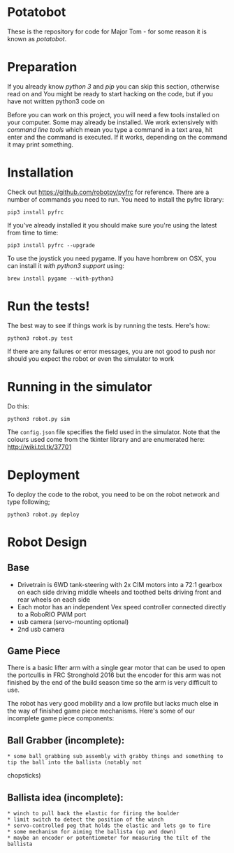 ﻿# Potatobot

These is the repository for code for Major Tom - for some reason it is known as *potatobot*.

# Preparation

If you already know *python 3* and *pip* you can skip this section, otherwise read on and You might be ready to start hacking on the code, but if you have not written python3 code on

Before you can work on this project, you will need a few tools installed on your computer. Some may already be installed. We work extensively with *command line tools* which mean you type a command in a text area, hit enter and the command is executed. If it works, depending on the command it may print something.

# Installation

Check out <https://github.com/robotpy/pyfrc> for reference. There are a number of commands you need to run.
You need to install the pyfrc library:

    pip3 install pyfrc

If you've already installed it you should make sure you're using the latest from time to time:

    pip3 install pyfrc --upgrade

To use the joystick you need pygame. If you have hombrew on OSX, you can install it _with python3 support_ using:

    brew install pygame --with-python3

# Run the tests!

The best way to see if things work is by running the tests. Here's how:

    python3 robot.py test

If there are any failures or error messages, you are not good to push nor should you expect the robot or even the simulator to work 

# Running in the simulator

Do this:

    python3 robot.py sim

The ```config.json``` file specifies the field used in the simulator. Note that the colours used come from the
tkinter library and are enumerated here: <http://wiki.tcl.tk/37701>

# Deployment

To deploy the code to the robot, you need to be on the robot network and type following;

    python3 robot.py deploy

# Robot Design

## Base

* Drivetrain is 6WD tank-steering with 2x CIM motors into a 72:1 gearbox on each side driving middle wheels and toothed belts driving front and rear wheels on each side
* Each motor has an independent Vex speed controller connected directly to a RoboRIO PWM port
* usb camera (servo-mounting optional)
* 2nd usb camera 

## Game Piece

There is a basic lifter arm with a single gear motor that can be used to open the portcullis in FRC Stronghold 2016 but the encoder for this arm was not finished by the end of the build season time so the arm is very difficult to use.

The robot has very good mobility and a low profile but lacks much else in the way of finished game piece mechanisms. Here's some of our incomplete game piece components:
    

## Ball Grabber (incomplete):

    * some ball grabbing sub assembly with grabby things and something to tip the ball into the ballista (notably not
chopsticks)

## Ballista idea (incomplete):
    * winch to pull back the elastic for firing the boulder
    * limit switch to detect the position of the winch
    * servo-controlled peg that holds the elastic and lets go to fire
    * some mechanism for aiming the ballista (up and down)
    * maybe an encoder or potentiometer for measuring the tilt of the ballista



